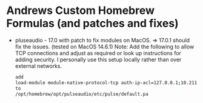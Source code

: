 # Andrews Custom Homebrew Formulas (and patches and fixes)


- pluseaudio - 17.0 with patch to fix modules on MacOS. => 17.0.1 should fix the issues. (tested on MacOS 14.6.1)
  Note: Add the following to allow TCP connections and adjust as required or look up instructions for adding security. I personally use this setup locally rather than over external networks.

  ```bash
  add 
  load-module module-native-protocol-tcp auth-ip-acl=127.0.0.1;10.211.55.2 auth-anonymous=1 
  to 
  /opt/homebrew/opt/pulseaudio/etc/pulse/default.pa
  ```


